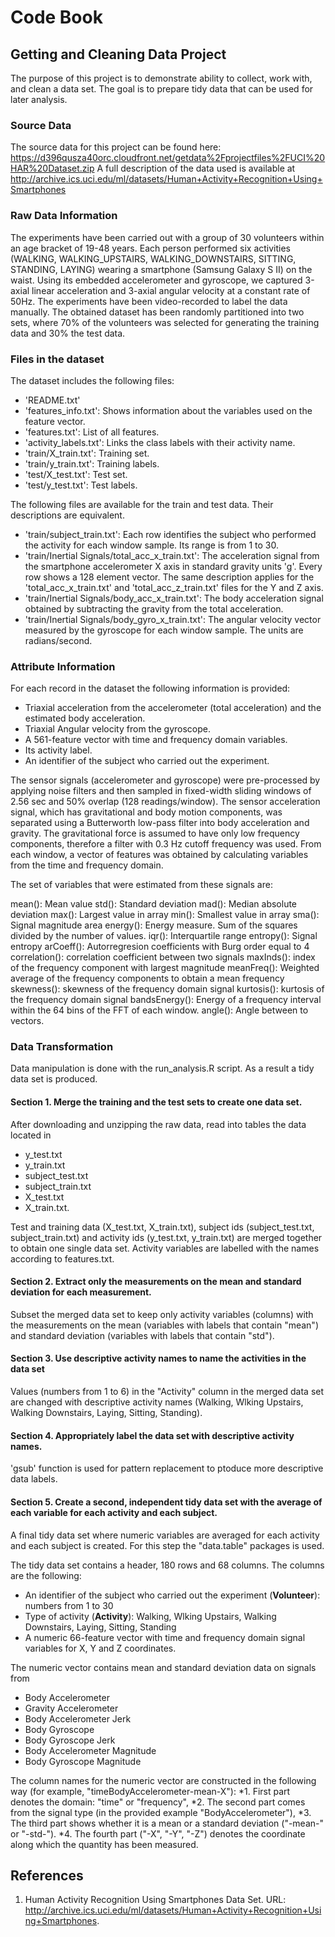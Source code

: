 Code Book
========

## Getting and Cleaning Data Project
The purpose of this project is to demonstrate ability to collect, work with, and clean a data set. The goal is to prepare tidy data that can be used for later analysis. 

### Source Data
The source data for this project can be found here: 
https://d396qusza40orc.cloudfront.net/getdata%2Fprojectfiles%2FUCI%20HAR%20Dataset.zip
A full description of the data used is available at 
http://archive.ics.uci.edu/ml/datasets/Human+Activity+Recognition+Using+Smartphones

### Raw Data Information
The experiments have been carried out with a group of 30 volunteers within an age bracket of 19-48 years. Each person performed six activities (WALKING, WALKING_UPSTAIRS, WALKING_DOWNSTAIRS, SITTING, STANDING, LAYING) wearing a smartphone (Samsung Galaxy S II) on the waist. Using its embedded accelerometer and gyroscope, we captured 3-axial linear acceleration and 3-axial angular velocity at a constant rate of 50Hz. The experiments have been video-recorded to label the data manually. The obtained dataset has been randomly partitioned into two sets, where 70% of the volunteers was selected for generating the training data and 30% the test data. 

### Files in the dataset
The dataset includes the following files:
* 'README.txt'
* 'features_info.txt': Shows information about the variables used on the feature vector.
* 'features.txt': List of all features.
* 'activity_labels.txt': Links the class labels with their activity name.
* 'train/X_train.txt': Training set.
* 'train/y_train.txt': Training labels.
* 'test/X_test.txt': Test set.
* 'test/y_test.txt': Test labels.

The following files are available for the train and test data. Their descriptions are equivalent. 
* 'train/subject_train.txt': Each row identifies the subject who performed the activity for each window sample. Its range is from 1 to 30. 
* 'train/Inertial Signals/total_acc_x_train.txt': The acceleration signal from the smartphone accelerometer X axis in standard gravity units 'g'. Every row shows a 128 element vector. The same description applies for the 'total_acc_x_train.txt' and 'total_acc_z_train.txt' files for the Y and Z axis. 
* 'train/Inertial Signals/body_acc_x_train.txt': The body acceleration signal obtained by subtracting the gravity from the total acceleration. 
* 'train/Inertial Signals/body_gyro_x_train.txt': The angular velocity vector measured by the gyroscope for each window sample. The units are radians/second. 

### Attribute Information
For each record in the dataset the following information is provided: 
* Triaxial acceleration from the accelerometer (total acceleration) and the estimated body acceleration. 
* Triaxial Angular velocity from the gyroscope. 
* A 561-feature vector with time and frequency domain variables. 
* Its activity label. 
* An identifier of the subject who carried out the experiment.

The sensor signals (accelerometer and gyroscope) were pre-processed by applying noise filters and then sampled in fixed-width sliding windows of 2.56 sec and 50% overlap (128 readings/window). The sensor acceleration signal, which has gravitational and body motion components, was separated using a Butterworth low-pass filter into body acceleration and gravity. The gravitational force is assumed to have only low frequency components, therefore a filter with 0.3 Hz cutoff frequency was used. From each window, a vector of features was obtained by calculating variables from the time and frequency domain. 

The set of variables that were estimated from these signals are: 

mean(): Mean value
std(): Standard deviation
mad(): Median absolute deviation 
max(): Largest value in array
min(): Smallest value in array
sma(): Signal magnitude area
energy(): Energy measure. Sum of the squares divided by the number of values. 
iqr(): Interquartile range 
entropy(): Signal entropy
arCoeff(): Autorregresion coefficients with Burg order equal to 4
correlation(): correlation coefficient between two signals
maxInds(): index of the frequency component with largest magnitude
meanFreq(): Weighted average of the frequency components to obtain a mean frequency
skewness(): skewness of the frequency domain signal 
kurtosis(): kurtosis of the frequency domain signal 
bandsEnergy(): Energy of a frequency interval within the 64 bins of the FFT of each window.
angle(): Angle between to vectors.


### Data Transformation
Data manipulation is done with the run_analysis.R script. As a result a tidy data set is produced.

#### Section 1. Merge the training and the test sets to create one data set.
After downloading and unzipping the raw data, read into tables the data located in
* y_test.txt
* y_train.txt
* subject_test.txt
* subject_train.txt
* X_test.txt
* X_train.txt.

Test and training data (X_test.txt, X_train.txt), subject ids (subject_test.txt, subject_train.txt) and activity ids (y_test.txt, y_train.txt) are merged together to obtain one single data set. Activity variables are labelled with the names according to features.txt.

#### Section 2. Extract only the measurements on the mean and standard deviation for each measurement. 

Subset the merged data set  to keep only activity variables (columns) with the measurements on the mean (variables with labels that contain "mean") and standard deviation (variables with labels that contain "std").

#### Section 3. Use descriptive activity names to name the activities in the data set

Values (numbers from 1 to 6) in the "Activity" column in the merged data set are changed with descriptive activity names (Walking, Wlking Upstairs, Walking Downstairs, Laying, Sitting, Standing).

#### Section 4. Appropriately label the data set with descriptive activity names.
'gsub' function is used for pattern replacement to ptoduce more descriptive data labels.

#### Section 5. Create a second, independent tidy data set with the average of each variable for each activity and each subject.

A final tidy data set where numeric variables are averaged for each activity and each subject is created. For this step the "data.table" packages is used.

The tidy data set contains a header, 180 rows and 68 columns. The columns are the following:

* An identifier of the subject who carried out the experiment (__Volunteer__): numbers from 1 to 30
* Type of activity (__Activity__): Walking, Wlking Upstairs, Walking Downstairs, Laying, Sitting, Standing
* A numeric 66-feature vector with time and frequency domain signal variables for X, Y and Z coordinates.  

The numeric vector contains mean and standard deviation data on signals from

* Body Accelerometer
* Gravity Accelerometer 
* Body Accelerometer Jerk
* Body Gyroscope
* Body Gyroscope Jerk
* Body Accelerometer Magnitude
* Body Gyroscope Magnitude

The column names for the numeric vector are constructed in the following way (for example, "timeBodyAccelerometer-mean-X"):
*1. First part denotes the domain: "time" or "frequency",
*2. The second part comes from the signal type (in the provided example "BodyAccelerometer"),
*3. The third part shows whether it is a mean or a standard deviation ("-mean-" or "-std-").
*4. The fourth part ("-X", "-Y", "-Z") denotes the coordinate along which the quantity has been measured.

References
----------

1.  <a name="uci-har"/>Human Activity Recognition Using Smartphones Data Set.
    URL: <http://archive.ics.uci.edu/ml/datasets/Human+Activity+Recognition+Using+Smartphones>.
